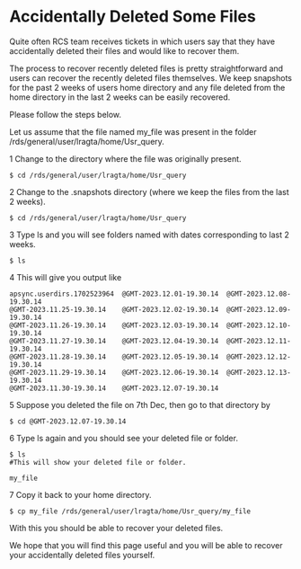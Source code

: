 # Accidentally Deleted Some Files

Quite often RCS team receives tickets  in which users say that they have accidentally deleted their files and would like to recover them.

The process to recover recently deleted files is pretty straightforward and users can recover the recently deleted files themselves. We keep snapshots for the past 2 weeks of users home directory and any file deleted from the home directory in the last 2 weeks can be easily recovered.

Please follow the steps below.

Let us assume that the file named my_file was present in the folder /rds/general/user/lragta/home/Usr_query.

1 Change to the directory where the file was originally present.

```console
$ cd /rds/general/user/lragta/home/Usr_query
```

2 Change to the .snapshots directory (where we keep the files from the last 2 weeks).

```console
$ cd /rds/general/user/lragta/home/Usr_query
```

3 Type ls and you will see folders named with dates corresponding to last 2  weeks.

```console
$ ls
```

4 This will give you output like

```console
apsync.userdirs.1702523964  @GMT-2023.12.01-19.30.14  @GMT-2023.12.08-19.30.14
@GMT-2023.11.25-19.30.14    @GMT-2023.12.02-19.30.14  @GMT-2023.12.09-19.30.14
@GMT-2023.11.26-19.30.14    @GMT-2023.12.03-19.30.14  @GMT-2023.12.10-19.30.14
@GMT-2023.11.27-19.30.14    @GMT-2023.12.04-19.30.14  @GMT-2023.12.11-19.30.14
@GMT-2023.11.28-19.30.14    @GMT-2023.12.05-19.30.14  @GMT-2023.12.12-19.30.14
@GMT-2023.11.29-19.30.14    @GMT-2023.12.06-19.30.14  @GMT-2023.12.13-19.30.14
@GMT-2023.11.30-19.30.14    @GMT-2023.12.07-19.30.14
```

5 Suppose you deleted the file on 7th Dec, then go to that directory by

```console
$ cd @GMT-2023.12.07-19.30.14
```

6 Type ls again and you should see your deleted file or folder.

```console
$ ls
#This will show your deleted file or folder.
 
my_file
```

7 Copy it back to your home directory.

```console
$ cp my_file /rds/general/user/lragta/home/Usr_query/my_file
```

With this you should be able to recover your deleted files.

We hope that you will find this page useful and you will be able to recover your accidentally deleted files yourself. 